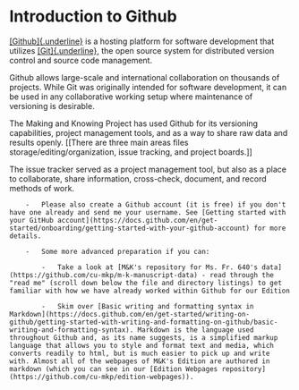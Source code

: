 # Introduction to Github

[[Github]{.underline}](https://github.com/) is a hosting platform for software development that utilizes [[Git]{.underline}](https://git-scm.com/), the open source system for distributed version control and source code management.

Github allows large-scale and international collaboration on thousands of projects. While Git was originally intended for software development, it can be used in any collaborative working setup where maintenance of versioning is desirable.

The Making and Knowing Project has used Github for its versioning capabilities, project management tools, and as a way to share raw data and results openly. \[\[There are three main areas files storage/editing/organization, issue tracking, and project boards.\]\]

The issue tracker served as a project management tool, but also as a place to collaborate, share information, cross-check, document, and record methods of work.

        -   Please also create a Github account (it is free) if you don't have one already and send me your username. See [Getting started with your GitHub account](https://docs.github.com/en/get-started/onboarding/getting-started-with-your-github-account) for more details.

        -   Some more advanced preparation if you can:

            -   Take a look at [M&K's repository for Ms. Fr. 640's data](https://github.com/cu-mkp/m-k-manuscript-data) - read through the "read me" (scroll down below the file and directory listings) to get familiar with how we have already worked within Github for our Edition

            -   Skim over [Basic writing and formatting syntax in Markdown](https://docs.github.com/en/get-started/writing-on-github/getting-started-with-writing-and-formatting-on-github/basic-writing-and-formatting-syntax). Markdown is the language used throughout Github and, as its name suggests, is a simplified markup language that allows you to style and format text and media, which converts readily to html, but is much easier to pick up and write with. Almost all of the webpages of M&K's Edition are authored in markdown (which you can see in our [Edition Webpages repository](https://github.com/cu-mkp/edition-webpages)).
